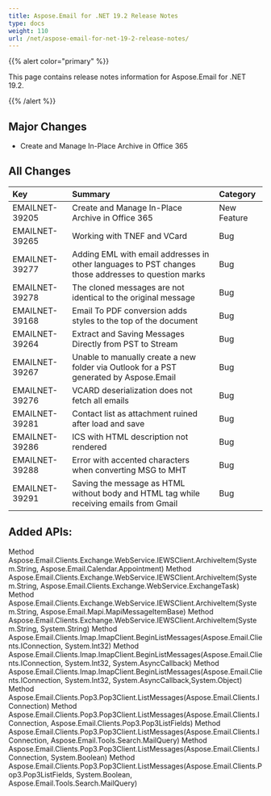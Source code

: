 ```yaml
---
title: Aspose.Email for .NET 19.2 Release Notes
type: docs
weight: 110
url: /net/aspose-email-for-net-19-2-release-notes/
---
```


{{% alert color="primary" %}} 

This page contains release notes information for Aspose.Email for .NET 19.2.

{{% /alert %}} 
## **Major Changes**
- Create and Manage In-Place Archive in Office 365
## **All Changes**


|**Key**|**Summary**|**Category**|
| :- | :- | :- |
|EMAILNET-39205|Create and Manage In-Place Archive in Office 365|New Feature|
|EMAILNET-39265|Working with TNEF and VCard|Bug|
|EMAILNET-39277|Adding EML with email addresses in other languages to PST changes those addresses to question marks|Bug|
|EMAILNET-39278|The cloned messages are not identical to the original message|Bug|
|EMAILNET-39168|Email To PDF conversion adds styles to the top of the document|Bug|
|EMAILNET-39264|Extract and Saving Messages Directly from PST to Stream|Bug|
|EMAILNET-39267|Unable to manually create a new folder via Outlook for a PST generated by Aspose.Email|Bug|
|EMAILNET-39276|VCARD deserialization does not fetch all emails|Bug|
|EMAILNET-39281|Contact list as attachment ruined after load and save|Bug|
|EMAILNET-39286|ICS with HTML description not rendered|Bug|
|EMAILNET-39288|Error with accented characters when converting MSG to MHT|Bug|
|EMAILNET-39291|Saving the message as HTML without body and HTML tag while receiving emails from Gmail|Bug|

## **Added APIs:**
Method Aspose.Email.Clients.Exchange.WebService.IEWSClient.ArchiveItem(System.String, Aspose.Email.Calendar.Appointment)
Method Aspose.Email.Clients.Exchange.WebService.IEWSClient.ArchiveItem(System.String, Aspose.Email.Clients.Exchange.WebService.ExchangeTask)
Method Aspose.Email.Clients.Exchange.WebService.IEWSClient.ArchiveItem(System.String, Aspose.Email.Mapi.MapiMessageItemBase)
Method Aspose.Email.Clients.Exchange.WebService.IEWSClient.ArchiveItem(System.String, System.String)
Method Aspose.Email.Clients.Imap.ImapClient.BeginListMessages(Aspose.Email.Clients.IConnection, System.Int32)
Method Aspose.Email.Clients.Imap.ImapClient.BeginListMessages(Aspose.Email.Clients.IConnection, System.Int32, System.AsyncCallback)
Method Aspose.Email.Clients.Imap.ImapClient.BeginListMessages(Aspose.Email.Clients.IConnection, System.Int32, System.AsyncCallback,System.Object)
Method Aspose.Email.Clients.Pop3.Pop3Client.ListMessages(Aspose.Email.Clients.IConnection)
Method Aspose.Email.Clients.Pop3.Pop3Client.ListMessages(Aspose.Email.Clients.IConnection, Aspose.Email.Clients.Pop3.Pop3ListFields)
Method Aspose.Email.Clients.Pop3.Pop3Client.ListMessages(Aspose.Email.Clients.IConnection, Aspose.Email.Tools.Search.MailQuery)
Method Aspose.Email.Clients.Pop3.Pop3Client.ListMessages(Aspose.Email.Clients.IConnection, System.Boolean)
Method Aspose.Email.Clients.Pop3.Pop3Client.ListMessages(Aspose.Email.Clients.Pop3.Pop3ListFields, System.Boolean, Aspose.Email.Tools.Search.MailQuery)
